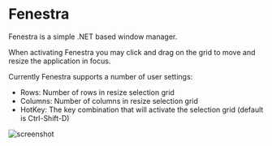 Fenestra
===============

Fenestra is a simple .NET based window manager. 

When activating Fenestra you may click and drag on the grid to move and resize the application in focus.

Currently Fenestra supports a number of user settings:
  * Rows: Number of rows in resize selection grid
  * Columns: Number of columns in resize selection grid
  * HotKey: The key combination that will activate the selection grid (default is Ctrl-Shift-D)

![screenshot](http://i.imgur.com/8rK3zaN.png)